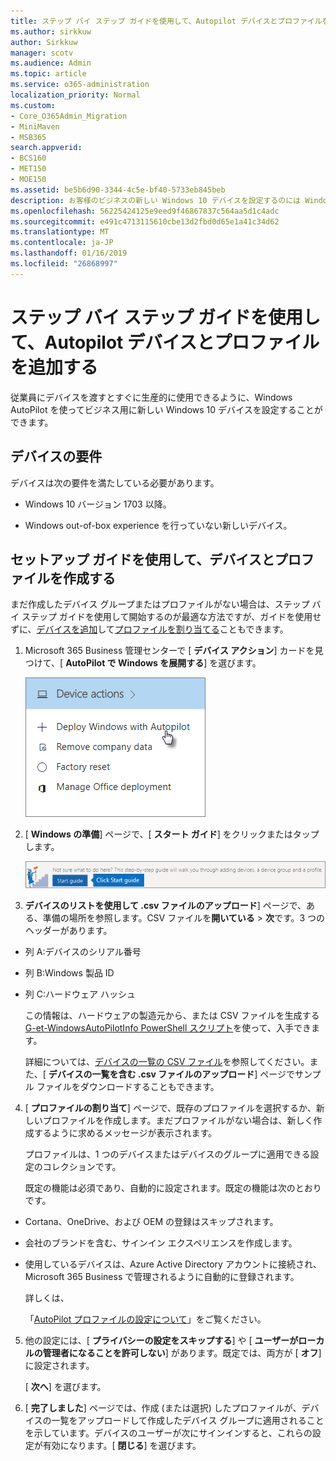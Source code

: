 ```yaml
---
title: ステップ バイ ステップ ガイドを使用して、Autopilot デバイスとプロファイルを追加する
ms.author: sirkkuw
author: Sirkkuw
manager: scotv
ms.audience: Admin
ms.topic: article
ms.service: o365-administration
localization_priority: Normal
ms.custom:
- Core_O365Admin_Migration
- MiniMaven
- MSB365
search.appverid:
- BCS160
- MET150
- MOE150
ms.assetid: be5b6d90-3344-4c5e-bf40-5733eb845beb
description: お客様のビジネスの新しい Windows 10 デバイスを設定するのには Windows の自動操縦装置を使用する方法について説明します。
ms.openlocfilehash: 56225424125e9eed9f46867837c564aa5d1c4adc
ms.sourcegitcommit: e491c4713115610cbe13d2fbd0d65e1a41c34d62
ms.translationtype: MT
ms.contentlocale: ja-JP
ms.lasthandoff: 01/16/2019
ms.locfileid: "26868997"
---
```

# <a name="use-the-step-by-step-guide-to-add-autopilot-devices-and-profile"></a>ステップ バイ ステップ ガイドを使用して、Autopilot デバイスとプロファイルを追加する

従業員にデバイスを渡すとすぐに生産的に使用できるように、Windows AutoPilot を使ってビジネス用に新しい Windows 10 デバイスを設定することができます。
  
## <a name="device-requirements"></a>デバイスの要件

デバイスは次の要件を満たしている必要があります。
  
- Windows 10 バージョン 1703 以降。
    
- Windows out-of-box experience を行っていない新しいデバイス。
    
## <a name="use-the-setup-guide-to-create-devices-and-profiles"></a>セットアップ ガイドを使用して、デバイスとプロファイルを作成する

まだ作成したデバイス グループまたはプロファイルがない場合は、ステップ バイ ステップ ガイドを使用して開始するのが最適な方法ですが、ガイドを使用せずに、[デバイスを追加](create-and-edit-autopilot-devices.md)して[プロファイルを割り当てる](create-and-edit-autopilot-profiles.md)こともできます。 
  
1. Microsoft 365 Business 管理センターで [ **デバイス アクション**] カードを見つけて、[ **AutoPilot で Windows を展開する**] を選びます。
    
    ![On the Device actions card, choose Deploy Windows with Autopilot.](media/160d5c2a-11a8-48f9-a8aa-70f084b85448.png)
  
2. [ **Windows の準備**] ページで、[ **スタート ガイド**] をクリックまたはタップします。
    
    ![Click Start guide for step-by-step instructions for Autopilot.](media/31662655-d1e6-437d-87ea-c0dec5da56f7.png)
  
3. **デバイスのリストを使用して .csv ファイルのアップロード**] ページで、ある、準備の場所を参照します。CSV ファイルを**開いている** \> **次**です。3 つのヘッダーがあります。
    
  - 列 A:デバイスのシリアル番号
    
  - 列 B:Windows 製品 ID
    
  - 列 C:ハードウェア ハッシュ
    
    この情報は、ハードウェアの製造元から、または CSV ファイルを生成する [G-et-WindowsAutoPilotInfo PowerShell スクリプト](https://www.powershellgallery.com/packages/Get-WindowsAutoPilotInfo)を使って、入手できます。 
    
    詳細については、[デバイスの一覧の CSV ファイル](https://support.office.com/article/932e3676-2491-49f0-9177-d893d2f5276e)を参照してください。また、[ **デバイスの一覧を含む .csv ファイルのアップロード**] ページでサンプル ファイルをダウンロードすることもできます。 
    
4. [ **プロファイルの割り当て**] ページで、既存のプロファイルを選択するか、新しいプロファイルを作成します。まだプロファイルがない場合は、新しく作成するように求めるメッセージが表示されます。 
    
    プロファイルは、1 つのデバイスまたはデバイスのグループに適用できる設定のコレクションです。
    
    既定の機能は必須であり、自動的に設定されます。既定の機能は次のとおりです。
    
  - Cortana、OneDrive、および OEM の登録はスキップされます。
    
  - 会社のブランドを含む、サインイン エクスペリエンスを作成します。
    
  - 使用しているデバイスは、Azure Active Directory アカウントに接続され、Microsoft 365 Business で管理されるように自動的に登録されます。
    
    詳しくは、
    
    「[AutoPilot プロファイルの設定について](autopilot-profile-settings.md)」をご覧ください。 
    
5. 他の設定には、[ **プライバシーの設定をスキップする**] や [ **ユーザーがローカルの管理者になることを許可しない**] があります。既定では、両方が [ **オフ**] に設定されます。 
    
    [ **次へ**] を選びます。
    
6. [ **完了しました**] ページでは、作成 (または選択) したプロファイルが、デバイスの一覧をアップロードして作成したデバイス グループに適用されることを示しています。デバイスのユーザーが次にサインインすると、これらの設定が有効になります。[ **閉じる**] を選びます。
    